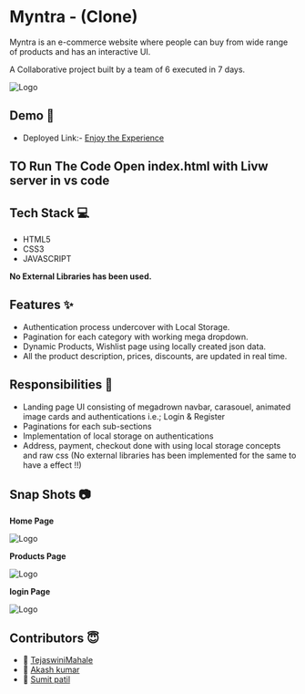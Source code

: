
# Myntra - (Clone)

Myntra is an e-commerce website where people can buy from wide range of products and has an interactive UI. 

A Collaborative project built by a team of 6 executed in 7 days.


![Logo](https://img.mensxp.com/media/content/2021/Jan/People-Try-To-Find-Other-Secretly-Offensive-Logos1400_60165ada60850.jpeg)


## Demo  🎥

- Deployed Link:- [Enjoy the Experience](https://clone-of-myntra.netlify.app/)

## TO Run The Code Open index.html with Livw server in vs code

## Tech Stack 💻

- HTML5
- CSS3
- JAVASCRIPT

**No External Libraries has been used.**



## Features ✨

- Authentication process undercover with Local Storage.
- Pagination for each category with working mega dropdown.
- Dynamic Products, Wishlist page using locally created json data.
- All the product description, prices, discounts, are updated in real time.

## Responsibilities 💪

- Landing page UI consisting of megadrown navbar, carasouel, animated image cards and authentications i.e.; Login & Register 
- Paginations for each sub-sections
- Implementation of local storage on authentications
- Address, payment, checkout done with using local storage concepts and raw css (No external libraries has been implemented for the same to have a effect !!)

## Snap Shots 📷

**Home Page**

![Logo](https://i.ibb.co/Jr8r35c/myntra3.png)

**Products  Page**

![Logo](https://i.ibb.co/SRJvnBY/myntra1.png)


**login Page**

![Logo](https://i.ibb.co/Np6PDh2/myntra2.png)

## Contributors  😇


- 👤 [TejaswiniMahale](https://github.com/TejaswiniMahale)
- 👤 [Akash kumar](https://github.com/akashk808443)
- 👤 [Sumit patil](https://github.com/s198p)



